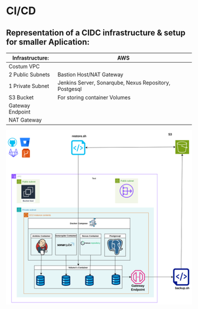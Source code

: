 
# CI/CD
## Representation of a CIDC infrastructure & setup for smaller Aplication:




|  Infrastructure:  | AWS |
| ------------- | ------------- |
| Costum VPC  |  |
| 2 Public Subnets | Bastion Host/NAT Gateway |
| 1 Private Subnet | Jenkins Server, Sonarqube, Nexus Repository, Postgesql |
| S3 Bucket | For storing container Volumes |
| Gateway Endpoint |   |
| NAT Gateway |   |



![alt text](https://github.com/dev126712/cicd/blob/2d79805398c75877537e3484ff48f43334716e04/cicd.png)
